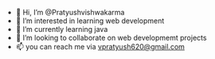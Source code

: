 - 👋 Hi, I’m @Pratyushvishwakarma
- 👀 I’m interested in learning web development
- 🌱 I’m currently learning java
- 💞️ I’m looking to collaborate on web developmemt projects
- 📫 you can reach me via vpratyush620@gmail.com

<!---
Pratyushvishwakarma/Pratyushvishwakarma is a ✨ special ✨ repository because its `README.md` (this file) appears on your GitHub profile.
You can click the Preview link to take a look at your changes.
--->
